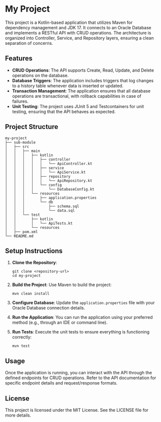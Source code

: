 # My Project

This project is a Kotlin-based application that utilizes Maven for dependency management and JDK 17. It connects to an Oracle Database and implements a RESTful API with CRUD operations. The architecture is organized into Controller, Service, and Repository layers, ensuring a clean separation of concerns.

## Features

- **CRUD Operations**: The API supports Create, Read, Update, and Delete operations on the database.
- **Database Triggers**: The application includes triggers that log changes to a history table whenever data is inserted or updated.
- **Transaction Management**: The application ensures that all database operations are transactional, with rollback capabilities in case of failures.
- **Unit Testing**: The project uses JUnit 5 and Testcontainers for unit testing, ensuring that the API behaves as expected.

## Project Structure

```
my-project
├── sub-module
│   ├── src
│   │   ├── main
│   │   │   ├── kotlin
│   │   │   │   ├── controller
│   │   │   │   │   └── ApiController.kt
│   │   │   │   ├── service
│   │   │   │   │   └── ApiService.kt
│   │   │   │   ├── repository
│   │   │   │   │   └── ApiRepository.kt
│   │   │   │   └── config
│   │   │   │       └── DatabaseConfig.kt
│   │   │   └── resources
│   │   │       ├── application.properties
│   │   │       └── db
│   │   │           ├── schema.sql
│   │   │           └── data.sql
│   │   └── test
│   │       ├── kotlin
│   │       │   └── ApiTests.kt
│   │       └── resources
│   ├── pom.xml
└── README.md
```

## Setup Instructions

1. **Clone the Repository**: 
   ```
   git clone <repository-url>
   cd my-project
   ```

2. **Build the Project**: 
   Use Maven to build the project:
   ```
   mvn clean install
   ```

3. **Configure Database**: 
   Update the `application.properties` file with your Oracle Database connection details.

4. **Run the Application**: 
   You can run the application using your preferred method (e.g., through an IDE or command line).

5. **Run Tests**: 
   Execute the unit tests to ensure everything is functioning correctly:
   ```
   mvn test
   ```

## Usage

Once the application is running, you can interact with the API through the defined endpoints for CRUD operations. Refer to the API documentation for specific endpoint details and request/response formats.

## License

This project is licensed under the MIT License. See the LICENSE file for more details.